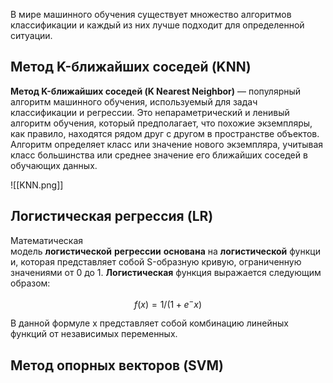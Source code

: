 В мире машинного обучения существует множество алгоритмов классификации и каждый из них лучше подходит для определенной ситуации.

## Метод K-ближайших соседей (KNN)

**Метод K-ближайших соседей (K Nearest Neighbor)** — популярный алгоритм машинного обучения, используемый для задач классификации и регрессии. Это непараметрический и ленивый алгоритм обучения, который предполагает, что похожие экземпляры, как правило, находятся рядом друг с другом в пространстве объектов. Алгоритм определяет класс или значение нового экземпляра, учитывая класс большинства или среднее значение его ближайших соседей в обучающих данных.

![[KNN.png]]

## Логистическая регрессия (LR)

Математическая модель **логистической** **регрессии** **основана** на **логистической** функции, которая представляет собой S-образную кривую, ограниченную значениями от 0 до 1. **Логистическая** функция выражается следующим образом: 

$$
f(x) = 1 / (1 + e^-x)
$$

В данной формуле x представляет собой комбинацию линейных функций от независимых переменных.

## Метод опорных векторов (SVM)